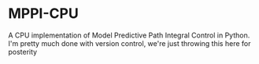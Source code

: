 # MPPI-CPU
A CPU implementation of Model Predictive Path Integral Control in Python. 
I'm pretty much done with version control, we're just throwing this here for posterity
